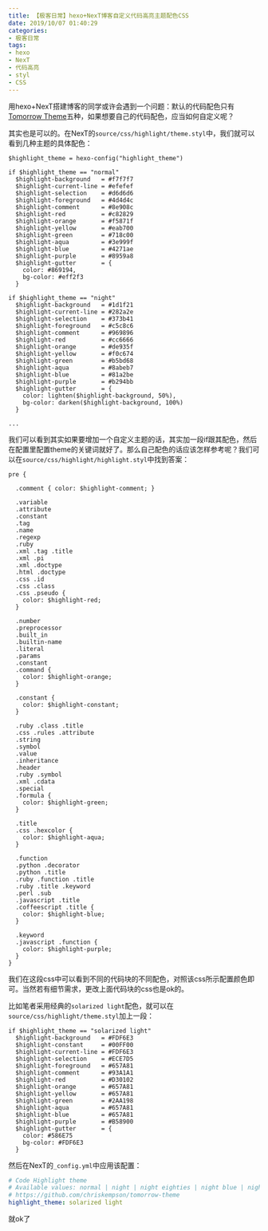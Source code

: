 ```yaml
---
title: 【极客日常】hexo+NexT博客自定义代码高亮主题配色CSS
date: 2019/10/07 01:40:29
categories:
- 极客日常
tags:
- hexo
- NexT
- 代码高亮
- styl
- CSS
---
```


用hexo+NexT搭建博客的同学或许会遇到一个问题：默认的代码配色只有[Tomorrow Theme](https://github.com/chriskempson/tomorrow-theme)五种，如果想要自己的代码配色，应当如何自定义呢？

其实也是可以的。在NexT的`source/css/highlight/theme.styl`中，我们就可以看到几种主题的具体配色：

```styl
$highlight_theme = hexo-config("highlight_theme")

if $highlight_theme == "normal"
  $highlight-background   = #f7f7f7
  $highlight-current-line = #efefef
  $highlight-selection    = #d6d6d6
  $highlight-foreground   = #4d4d4c
  $highlight-comment      = #8e908c
  $highlight-red          = #c82829
  $highlight-orange       = #f5871f
  $highlight-yellow       = #eab700
  $highlight-green        = #718c00
  $highlight-aqua         = #3e999f
  $highlight-blue         = #4271ae
  $highlight-purple       = #8959a8
  $highlight-gutter       = {
    color: #869194,
    bg-color: #eff2f3
  }

if $highlight_theme == "night"
  $highlight-background   = #1d1f21
  $highlight-current-line = #282a2e
  $highlight-selection    = #373b41
  $highlight-foreground   = #c5c8c6
  $highlight-comment      = #969896
  $highlight-red          = #cc6666
  $highlight-orange       = #de935f
  $highlight-yellow       = #f0c674
  $highlight-green        = #b5bd68
  $highlight-aqua         = #8abeb7
  $highlight-blue         = #81a2be
  $highlight-purple       = #b294bb
  $highlight-gutter       = {
    color: lighten($highlight-background, 50%),
    bg-color: darken($highlight-background, 100%)
  }

...
```

我们可以看到其实如果要增加一个自定义主题的话，其实加一段if跟其配色，然后在配置里配置theme的关键词就好了。那么自己配色的话应该怎样参考呢？我们可以在`source/css/highlight/highlight.styl`中找到答案：

```styl
pre {

  .comment { color: $highlight-comment; }

  .variable
  .attribute
  .constant
  .tag
  .name
  .regexp
  .ruby
  .xml .tag .title
  .xml .pi
  .xml .doctype
  .html .doctype
  .css .id
  .css .class
  .css .pseudo {
    color: $highlight-red;
  }

  .number
  .preprocessor
  .built_in
  .builtin-name
  .literal
  .params
  .constant
  .command {
    color: $highlight-orange;
  }

  .constant {
    color: $highlight-constant;
  }

  .ruby .class .title
  .css .rules .attribute
  .string
  .symbol
  .value
  .inheritance
  .header
  .ruby .symbol
  .xml .cdata
  .special
  .formula {
    color: $highlight-green;
  }

  .title
  .css .hexcolor {
    color: $highlight-aqua;
  }

  .function
  .python .decorator
  .python .title
  .ruby .function .title
  .ruby .title .keyword
  .perl .sub
  .javascript .title
  .coffeescript .title {
    color: $highlight-blue;
  }

  .keyword
  .javascript .function {
    color: $highlight-purple;
  }
}
```

我们在这段css中可以看到不同的代码块的不同配色，对照该css所示配置颜色即可。当然若有细节需求，更改上面代码块的css也是ok的。

比如笔者采用经典的`solarized light`配色，就可以在`source/css/highlight/theme.styl`加上一段：

```styl
if $highlight_theme == "solarized light"
  $highlight-background   = #FDF6E3
  $highlight-constant     = #00FF00
  $highlight-current-line = #FDF6E3
  $highlight-selection    = #ECE7D5
  $highlight-foreground   = #657A81
  $highlight-comment      = #93A1A1
  $highlight-red          = #D30102
  $highlight-orange       = #657A81
  $highlight-yellow       = #657A81
  $highlight-green        = #2AA198
  $highlight-aqua         = #657A81
  $highlight-blue         = #657A81
  $highlight-purple       = #B58900
  $highlight-gutter       = {
    color: #586E75
    bg-color: #FDF6E3
  }
```

然后在NexT的`_config.yml`中应用该配置：

```yaml
# Code Highlight theme
# Available values: normal | night | night eighties | night blue | night bright
# https://github.com/chriskempson/tomorrow-theme
highlight_theme: solarized light
```

就ok了
